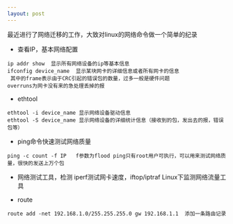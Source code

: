 ```yaml
---
layout: post
---
```


最近进行了网络迁移的工作，大致对linux的网络命令做一个简单的纪录

- 查看IP，基本网络配置

```
ip addr show  显示所有网络设备的ip等基本信息
ifconfig device_name  显示某块网卡的详细信息或者所有网卡的信息
 其中的frame表示由于CRC引起的错误包的数量，过多一般是硬件问题
overruns为网卡没有来的急处理丢掉的报
```

- ethtool

```
ethtool -i device_name 显示网络设备驱动信息
ethtool -S device_name 显示网络设备的详细统计信息（接收到的包，发出去的报，错误包等）
```

- ping命令快速测试网络质量

```
ping -c count -f IP   f参数为flood ping只有root用户可执行，可以用来测试网络质量，很快的发送上万个包
```

- 网络测试工具，检测
iperf测试网卡速度，iftop/iptraf Linux下监测网络流量工具

- route

```
route add -net 192.168.1.0/255.255.255.0 gw 192.168.1.1  添加一条路由记录
```
